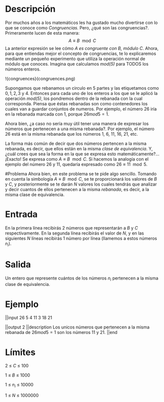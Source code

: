 # Descripción
Por muchos años a los matemáticos les ha gustado mucho divertirse con lo que se conoce como *Congruencias*. Pero, ¿qué son las congruencias?. Primeramente lucen de esta manera:
$$A \equiv B \mod C$$
La anterior expresión se lee cómo *A es congruente con B, módulo C*. Ahora, para que entiendas mejor el concepto de congruencias, te lo explicaremos mediante un pequeño experimento que utiliza la operación normal de módulo que conoces. Imagina que calculamos *mod(5)* para TODOS los números enteros.

!{congruences}(congruences.png)

Supongamos que rebanamos un circulo en 5 partes y las etiquetamos como $0,1,2,3$ y $4$. Entonces para cada uno de los enteros a los que se le aplicó la operación *mod(5)*, los pondremos dentro de la rebanada con la cual corresponda. Piensa que éstas rebanadas son como contenedores los cuales van a guardar conjuntos de numeros. Por ejemplo, el número 26 iría en la rebanada marcada con 1, porque $26mod5=1$.

Ahora bien, ¿a caso no sería muy útil tener una manera de expresar los números que pertenecen a una misma rebanada?. Por ejemplo, el número 26 está en la misma rebanada que los números 1, 6, 11, 16, 21, etc.

La forma más común de decir que dos números pertencen a la misma rebanada, es decir, que ellos están en la misma *clase de equivalencia*. Y, ¿cuál crees que sea la forma en la que se expresa esto matemáticamente?... ¡Exacto! Se expresa como $A \equiv B \mod C$. Si hacemos la analogía con el ejemplo del número 26 y 11, quedaría expresado como $26 \equiv 11 \mod 5$.

#Problema
Ahora bien, en este problema se te pide algo sencillo. Tomando en cuenta la simbología $A \equiv B \mod C$, se te proporcionará los valores de $B$ y $C$, y posteriormente se te darán $N$ valores los cuales tendrás que analizar y decir cuantos de ellos pertenecen a la misma *rebanada*, es decir, a la misma clase de equivalencia.

# Entrada

En la primera línea recibirás 2 números que representarán a $B$ y $C$ respectivamente. En la segunda línea recibirás el valor de $N$, y en las siguientes $N$ líneas recibirás 1 número por línea (llamemos a estos números $n_i$). 

# Salida
Un entero que represente cuántos de los números $n_i$ pertenecen a la misma clase de equivalencia.

# Ejemplo

||input
26 5
4
11
3
18
21

||output
2
||description
Los unicos números que pertenecen a la misma rebanada de $26mod5=1$ son los números 11 y 21.
||end

# Límites
$2$ $\leq$ $C$ $\leq$ $100$

$1$ $\leq$ $B$ $\leq$ $1000$

$1$ $\leq$ $n_i$ $\leq$ $10000$

$1$ $\leq$ $N$ $\leq$ $1000000$